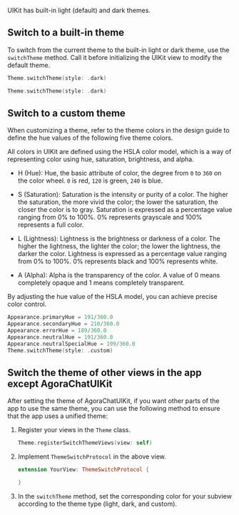 UIKit has built-in light (default) and dark themes. 

## Switch to a built-in theme

To switch from the current theme to the built-in light or dark theme, use the `switchTheme` method. Call it before initializing the UIKit view to modify the default theme.

```swift
Theme.switchTheme(style: .dark)
```

```swift
Theme.switchTheme(style: .dark)
```

## Switch to a custom theme

When customizing a theme,  refer to the theme colors in the design guide to define the hue values of the following five theme colors.

All colors in UIKit are defined using the HSLA color model, which is a way of representing color using hue, saturation, brightness, and alpha.

- H (Hue): Hue, the basic attribute of color, the degree from `0` to `360` on the color wheel. `0` is red, `120` is green, `240` is blue.

- S (Saturation): Saturation is the intensity or purity of a color. The higher the saturation, the more vivid the color; the lower the saturation, the closer the color is to gray. Saturation is expressed as a percentage value ranging from 0% to 100%. 0% represents grayscale and 100% represents a full color.

- L (Lightness): Lightness is the brightness or darkness of a color. The higher the lightness, the lighter the color; the lower the lightness, the darker the color. Lightness is expressed as a percentage value ranging from 0% to 100%. 0% represents black and 100% represents white.

- A (Alpha): Alpha is the transparency of the color. A value of 0 means completely opaque and 1 means completely transparent.

By adjusting the hue value of the HSLA model, you can achieve precise color control.

```swift
Appearance.primaryHue = 191/360.0
Appearance.secondaryHue = 210/360.0
Appearance.errorHue = 189/360.0
Appearance.neutralHue = 191/360.0
Appearance.neutralSpecialHue = 199/360.0
Theme.switchTheme(style: .custom)
```

## Switch the theme of other views in the app except AgoraChatUIKit

After setting the theme of AgoraChatUIKit, if you want other parts of the app to use the same theme, you can use the following method to ensure that the app uses a unified theme:

1. Register your views in the `Theme` class.

    ```swift
    Theme.registerSwitchThemeViews(view: self)
    ```
   
1. Implement `ThemeSwitchProtocol` in the above view.
    ```swift
    extension YourView: ThemeSwitchProtocol {

    }
    ```
1. In the `switchTheme` method, set the corresponding color for your subview according to the theme type (light, dark, and custom).